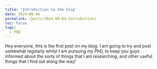 ```yaml
---
title: 'Introduction to the blog'
date: 2024-08-04
permalink: /posts/2024-08-04-Introduction/
toc: false
tags:
  - PhD
---
```

Hey everyone, this is the first post on my blog. I am going to try and post somewhat regularly whilst I am pursuing my PhD, to keep you guys informed about the sorts of things that I am researching, and other useful things that I find out along the way!
